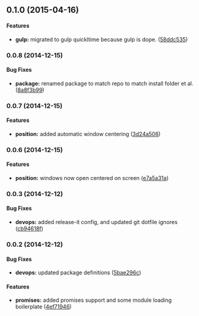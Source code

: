 ## 0.1.0 (2015-04-16)


#### Features

* **gulp:** migrated to gulp quickltime because gulp is dope. ([58ddc535](https://github.com/electblake/nuwindow-promises/commit/58ddc53596dcf18d0d1354e7b1130c86863df6ba))


### 0.0.8 (2014-12-15)


#### Bug Fixes

* **package:** renamed package to match repo to match install folder et al. ([8a8f3b99](https://github.com/electblake/nuwindow-promises/commit/8a8f3b996e1e28831f7d1459d86f74f3658b00b2))


### 0.0.7 (2014-12-15)


#### Features

* **position:** added automatic window centering ([3d24a506](https://github.com/electblake/nuwindow-promises/commit/3d24a506d61bbfb775e142fcf6b34468547a5244))


### 0.0.6 (2014-12-15)


#### Features

* **position:** windows now open centered on screen ([e7a5a31a](https://github.com/electblake/nuwindow-promises/commit/e7a5a31ac660a660c516f33b3e96e8ab90754fcb))


### 0.0.3 (2014-12-12)


#### Bug Fixes

* **devops:** added release-it config, and updated git dotfile ignores ([cb94618f](https://github.com/electblake/nuwindow-promises/commit/cb94618f6cfb9574b4baf4172a9596f330f4202b))


### 0.0.2 (2014-12-12)


#### Bug Fixes

* **devops:** updated package definitions ([5bae296c](https://github.com/electblake/nuwindow-promises/commit/5bae296c06b4dc41adba1fc72fafdb9d7624c7b1))


#### Features

* **promises:** added promises support and some module loading boilerplate ([4ef71946](https://github.com/electblake/nuwindow-promises/commit/4ef71946e705533c92701385457627d1f08254dc))


